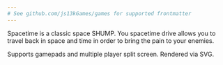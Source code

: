 ```yaml
---
# See github.com/js13kGames/games for supported frontmatter
---
```

Spacetime is a classic space SHUMP. You spacetime drive allows you to travel back in space and time in order to bring the pain to your enemies. 

Supports gamepads and multiple player split screen. Rendered via SVG.